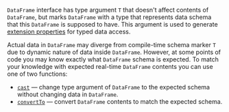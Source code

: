 [//]: # (title: Adjust schema)

`DataFrame` interface has type argument `T` that doesn't affect contents of `DataFrame`, but marks `DataFrame` with a type that represents data schema that this `DataFrame` is supposed to have.
This argument is used to generate [extension properties](extensionPropertiesApi.md) for typed data access. 

Actual data in `DataFrame` may diverge from compile-time schema marker `T` due to dynamic nature of data inside `DataFrame`. However, at some points of code you may know exactly what `DataFrame` schema is expected.
To match your knowledge with expected real-time `DataFrame` contents you can use one of two functions:
* [`cast`](cast.md) — change type argument of `DataFrame` to the expected schema without changing data in `DataFrame`.
* [`convertTo`](convertTo.md) — convert `DataFrame` contents to match the expected schema.
